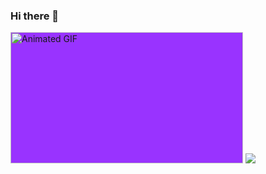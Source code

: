 ### Hi there 👋

<!--
**storm-cpu/storm-cpu** is a ✨ _special_ ✨ repository because its `README.md` (this file) appears on your GitHub profile.

Here are some ideas to get you started:

- 🔭 I’m currently working on Be Solution
- 🌱 I’m currently learning Hutech Univercity
-->
<img class="giphy-gif-img giphy-img-loaded" src="https://media1.giphy.com/media/JAIUAn8HRq8yjEZb4U/200w.gif" width="372" height="210" alt="Animated GIF" style="background: rgb(153, 51, 255);">
<img src = "https://github-readme-stats.vercel.app/api?username=storm-cpu&&show_icons=true&title_color=5094F0&icon_color=bb2acf&text_color=343434&bg_color=FFFFFF">
